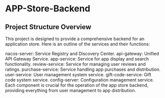 # APP-Store-Backend
## Project Structure Overview
This project is designed to provide a comprehensive backend for an application store. Here is an outline of the services and their functions:

nacos-server: Service Registry and Discovery Center.
api-gateway: Unified API Gateway Service.
app-service: Service for app display and search functionality.
review-service: Service for managing user reviews and ratings.
purchase-service: Service handling app purchases and distribution.
user-service: User management system service.
gift-code-service: Gift code system service.
config-server: Configuration management service.
Each component is crucial for the operation of the app store backend, providing everything from user management to app distribution.
